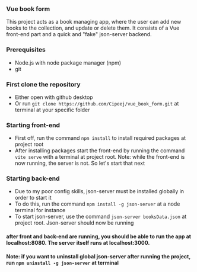 ### Vue book form

This project acts as a book managing app, where the user can add new books to the collection, and update or delete them.
It consists of a Vue front-end part and a quick and "fake" json-server backend.

### Prerequisites
- Node.js with node package manager (npm)
- git

### First clone the repository
- Either open with github desktop
- Or run `git clone https://github.com/Cipeej/vue_book_form.git` at terminal at your specific folder

### Starting front-end
- First off, run the command `npm install` to install required packages at project root
- After installing packages start the front-end by running the command `vite serve` with a terminal at project root. Note: while the front-end is now running, the server is not. So let's start that next

### Starting back-end
- Due to my poor config skills, json-server must be installed globally in order to start it
- To do this, run the command `npm install -g json-server` at a node terminal for instance
- To start json-server, use the command `json-server booksData.json` at project root. Json-server should now be running

#### after front and back-end are running, you should be able to run the app at localhost:8080. The server itself runs at localhost:3000.
#### Note: if you want to uninstall global json-server after running the project, run `npm uninstall -g json-server` at terminal
